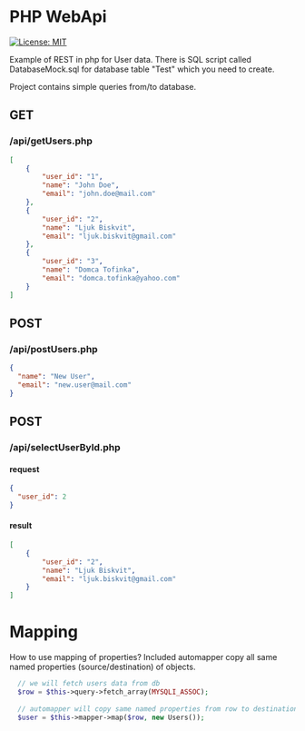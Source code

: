 # PHP WebApi
[![License: MIT](https://img.shields.io/badge/License-MIT-yellow.svg)](https://opensource.org/licenses/MIT)

Example of REST in php for User data.
There is SQL script called DatabaseMock.sql for database table "Test" which you need to create.

Project contains simple queries from/to database.

## GET

### /api/getUsers.php
```json
[
    {
        "user_id": "1",
        "name": "John Doe",
        "email": "john.doe@mail.com"
    },
    {
        "user_id": "2",
        "name": "Ljuk Biskvit",
        "email": "ljuk.biskvit@gmail.com"
    },
    {
        "user_id": "3",
        "name": "Domca Tofinka",
        "email": "domca.tofinka@yahoo.com"
    }
]
```

## POST

### /api/postUsers.php

```json
{
  "name": "New User",
  "email": "new.user@mail.com"
}
```

## POST
### /api/selectUserById.php

#### request
```json
{
  "user_id": 2
}
```
#### result
```json
[
    {
        "user_id": "2",
        "name": "Ljuk Biskvit",
        "email": "ljuk.biskvit@gmail.com"
    }
]
```


# Mapping
How to use mapping of properties? Included automapper copy all same named properties (source/destination) of objects.

```php
  // we will fetch users data from db
  $row = $this->query->fetch_array(MYSQLI_ASSOC);
  
  // automapper will copy same named properties from row to destination object - Users()
  $user = $this->mapper->map($row, new Users());
```